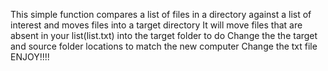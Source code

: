 This simple function compares a list of files in a directory against a list of interest and moves files into a target directory
It will move files that are absent in your list(list.txt) into the target folder
to do
Change the the target and source folder locations to match the new computer
Change the txt file
ENJOY!!!!
